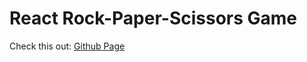 # React Rock-Paper-Scissors Game

Check this out: [Github Page](http://hsk-kr.github.io/react-rock-paper-scissors)
